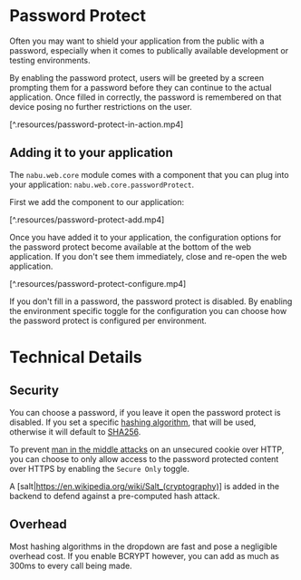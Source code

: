 # Password Protect

Often you may want to shield your application from the public with a password, especially when it comes to publically available development or testing environments. 

By enabling the password protect, users will be greeted by a screen prompting them for a password before they can continue to the actual application. Once filled in correctly, the password is remembered on that device posing no further restrictions on the user.

[^.resources/password-protect-in-action.mp4]

## Adding it to your application

The ``nabu.web.core`` module comes with a component that you can plug into your application: ``nabu.web.core.passwordProtect``.

First we add the component to our application:

[^.resources/password-protect-add.mp4]

Once you have added it to your application, the configuration options for the password protect become available at the bottom of the web application. If you don't see them immediately, close and re-open the web application.

[^.resources/password-protect-configure.mp4]

If you don't fill in a password, the password protect is disabled. By enabling the environment specific toggle for the configuration you can choose how the password protect is configured per environment.

# Technical Details

## Security

You can choose a password, if you leave it open the password protect is disabled. If you set a specific [hashing algorithm](https://en.wikipedia.org/wiki/Cryptographic_hash_function), that will be used, otherwise it will default to [SHA256](https://en.wikipedia.org/wiki/SHA-2).

To prevent [man in the middle attacks](https://en.wikipedia.org/wiki/Man-in-the-middle_attack) on an unsecured cookie over HTTP, you can choose to only allow access to the password protected content over HTTPS by enabling the ``Secure Only`` toggle.

A [salt|https://en.wikipedia.org/wiki/Salt_(cryptography)] is added in the backend to defend against a pre-computed hash attack.

## Overhead

Most hashing algorithms in the dropdown are fast and pose a negligible overhead cost. If you enable BCRYPT however, you can add as much as 300ms to every call being made.
